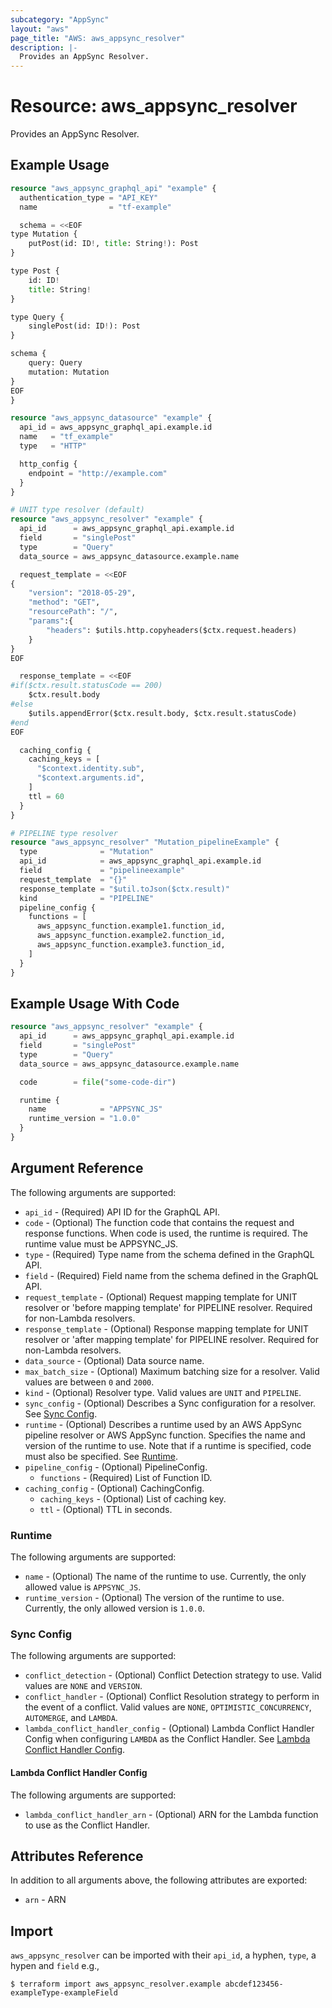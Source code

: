 ```yaml
---
subcategory: "AppSync"
layout: "aws"
page_title: "AWS: aws_appsync_resolver"
description: |-
  Provides an AppSync Resolver.
---
```


# Resource: aws_appsync_resolver

Provides an AppSync Resolver.

## Example Usage

```terraform
resource "aws_appsync_graphql_api" "example" {
  authentication_type = "API_KEY"
  name                = "tf-example"

  schema = <<EOF
type Mutation {
	putPost(id: ID!, title: String!): Post
}

type Post {
	id: ID!
	title: String!
}

type Query {
	singlePost(id: ID!): Post
}

schema {
	query: Query
	mutation: Mutation
}
EOF
}

resource "aws_appsync_datasource" "example" {
  api_id = aws_appsync_graphql_api.example.id
  name   = "tf_example"
  type   = "HTTP"

  http_config {
    endpoint = "http://example.com"
  }
}

# UNIT type resolver (default)
resource "aws_appsync_resolver" "example" {
  api_id      = aws_appsync_graphql_api.example.id
  field       = "singlePost"
  type        = "Query"
  data_source = aws_appsync_datasource.example.name

  request_template = <<EOF
{
    "version": "2018-05-29",
    "method": "GET",
    "resourcePath": "/",
    "params":{
        "headers": $utils.http.copyheaders($ctx.request.headers)
    }
}
EOF

  response_template = <<EOF
#if($ctx.result.statusCode == 200)
    $ctx.result.body
#else
    $utils.appendError($ctx.result.body, $ctx.result.statusCode)
#end
EOF

  caching_config {
    caching_keys = [
      "$context.identity.sub",
      "$context.arguments.id",
    ]
    ttl = 60
  }
}

# PIPELINE type resolver
resource "aws_appsync_resolver" "Mutation_pipelineExample" {
  type              = "Mutation"
  api_id            = aws_appsync_graphql_api.example.id
  field             = "pipelineexample"
  request_template  = "{}"
  response_template = "$util.toJson($ctx.result)"
  kind              = "PIPELINE"
  pipeline_config {
    functions = [
      aws_appsync_function.example1.function_id,
      aws_appsync_function.example2.function_id,
      aws_appsync_function.example3.function_id,
    ]
  }
}
```

## Example Usage With Code

```terraform
resource "aws_appsync_resolver" "example" {
  api_id      = aws_appsync_graphql_api.example.id
  field       = "singlePost"
  type        = "Query"
  data_source = aws_appsync_datasource.example.name

  code        = file("some-code-dir")

  runtime {
    name            = "APPSYNC_JS"
    runtime_version = "1.0.0"
  }
}
```

## Argument Reference

The following arguments are supported:

* `api_id` - (Required) API ID for the GraphQL API.
* `code` - (Optional) The function code that contains the request and response functions. When code is used, the runtime is required. The runtime value must be APPSYNC_JS.
* `type` - (Required) Type name from the schema defined in the GraphQL API.
* `field` - (Required) Field name from the schema defined in the GraphQL API.
* `request_template` - (Optional) Request mapping template for UNIT resolver or 'before mapping template' for PIPELINE resolver. Required for non-Lambda resolvers.
* `response_template` - (Optional) Response mapping template for UNIT resolver or 'after mapping template' for PIPELINE resolver. Required for non-Lambda resolvers.
* `data_source` - (Optional) Data source name.
* `max_batch_size` - (Optional) Maximum batching size for a resolver. Valid values are between `0` and `2000`.
* `kind`  - (Optional) Resolver type. Valid values are `UNIT` and `PIPELINE`.
* `sync_config` - (Optional) Describes a Sync configuration for a resolver. See [Sync Config](#sync-config).
* `runtime` - (Optional) Describes a runtime used by an AWS AppSync pipeline resolver or AWS AppSync function. Specifies the name and version of the runtime to use. Note that if a runtime is specified, code must also be specified. See [Runtime](#runtime).
* `pipeline_config` - (Optional) PipelineConfig.
    * `functions` - (Required) List of Function ID.
* `caching_config` - (Optional) CachingConfig.
    * `caching_keys` - (Optional) List of caching key.
    * `ttl` - (Optional) TTL in seconds.

### Runtime

The following arguments are supported:

* `name` - (Optional) The name of the runtime to use. Currently, the only allowed value is `APPSYNC_JS`.
* `runtime_version` - (Optional) The version of the runtime to use. Currently, the only allowed version is `1.0.0`.

### Sync Config

The following arguments are supported:

* `conflict_detection` - (Optional) Conflict Detection strategy to use. Valid values are `NONE` and `VERSION`.
* `conflict_handler` - (Optional) Conflict Resolution strategy to perform in the event of a conflict. Valid values are `NONE`, `OPTIMISTIC_CONCURRENCY`, `AUTOMERGE`, and `LAMBDA`.
* `lambda_conflict_handler_config` - (Optional) Lambda Conflict Handler Config when configuring `LAMBDA` as the Conflict Handler. See [Lambda Conflict Handler Config](#lambda-conflict-handler-config).

#### Lambda Conflict Handler Config

The following arguments are supported:

* `lambda_conflict_handler_arn` - (Optional) ARN for the Lambda function to use as the Conflict Handler.

## Attributes Reference

In addition to all arguments above, the following attributes are exported:

* `arn` - ARN

## Import

`aws_appsync_resolver` can be imported with their `api_id`, a hyphen, `type`, a hypen and `field` e.g.,

```
$ terraform import aws_appsync_resolver.example abcdef123456-exampleType-exampleField
```
